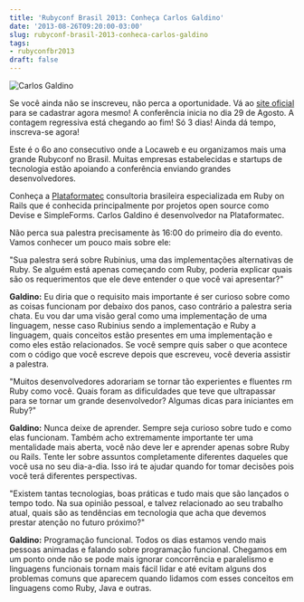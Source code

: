 ```yaml
---
title: 'Rubyconf Brasil 2013: Conheça Carlos Galdino'
date: '2013-08-26T09:20:00-03:00'
slug: rubyconf-brasil-2013-conheca-carlos-galdino
tags:
- rubyconfbr2013
draft: false
---
```


![Carlos Galdino](http://www.rubyconf.com.br/assets/speakers/CarlosGaldino-174f14e42c5fbe78ee47f63273f2c946.jpg)

Se você ainda não se inscreveu, não perca a oportunidade. Vá ao [site oficial](http://www.rubyconf.com.br) para se cadastrar agora mesmo! A conferência inicia no dia 29 de Agosto. A contagem regressiva está chegando ao fim! Só 3 dias! Ainda dá tempo, inscreva-se agora!

Este é o 6o ano consecutivo onde a Locaweb e eu organizamos mais uma grande Rubyconf no Brasil. Muitas empresas estabelecidas e startups de tecnologia estão apoiando a conferência enviando grandes desenvolvedores.

Conheça a [Plataformatec](http://www.plataformatec.com/) consultoria brasileira especializada em Ruby on Rails que é conhecida principalmente por projetos open source como Devise e SimpleForms. Carlos Galdino é desenvolvedor na Plataformatec.

Não perca sua palestra precisamente às 16:00 do primeiro dia do evento. Vamos conhecer um pouco mais sobre ele:

"Sua palestra será sobre Rubinius, uma das implementações alternativas de Ruby. Se alguém está apenas começando com Ruby, poderia explicar quais são os requerimentos que ele deve entender o que você vai apresentar?"

**Galdino:** Eu diria que o requisito mais importante é ser curioso sobre como as coisas funcionam por debaixo dos panos, caso contrário a palestra seria chata. Eu vou dar uma visão geral como uma implementação de uma linguagem, nesse caso Rubinius sendo a implementação e Ruby a linguagem, quais conceitos estão presentes em uma implementação e como eles estão relacionados. Se você sempre quis saber o que acontece com o código que você escreve depois que escreveu, você deveria assistir a palestra.

"Muitos desenvolvedores adorariam se tornar tão experientes e fluentes rm Ruby como você. Quais foram as dificuldades que teve que ultrapassar para se tornar um grande desenvolvedor? Algumas dicas para iniciantes em Ruby?"

**Galdino:** Nunca deixe de aprender. Sempre seja curioso sobre tudo e como elas funcionam. Também acho extremamente importante ter uma mentalidade mais aberta, você não deve ler e aprender apenas sobre Ruby ou Rails. Tente ler sobre assuntos completamente diferentes daqueles que você usa no seu dia-a-dia. Isso irá te ajudar quando for tomar decisões pois você terá diferentes perspectivas.

"Existem tantas tecnologias, boas práticas e tudo mais que são lançados o tempo todo. Na sua opinião pessoal, e talvez relacionado ao seu trabalho atual, quais são as tendências em tecnologia que acha que devemos prestar atenção no futuro próximo?"

**Galdino:** Programação funcional. Todos os dias estamos vendo mais pessoas animadas e falando sobre programação funcional. Chegamos em um ponto onde não se pode mais ignorar concorrência e paralelismo e linguagens funcionais tornam mais fácil lidar e até evitam alguns dos problemas comuns que aparecem quando lidamos com esses conceitos em linguagens como Ruby, Java e outras.
